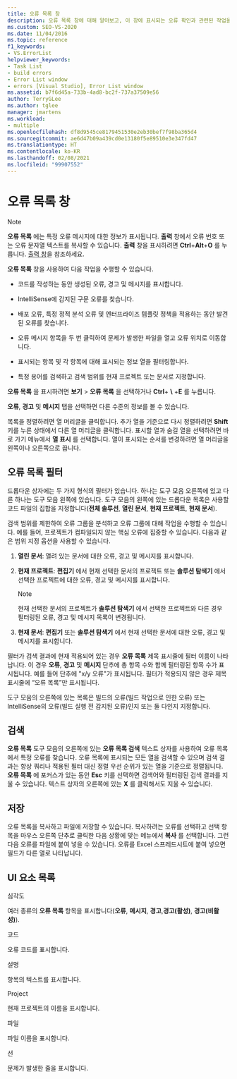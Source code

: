 ```yaml
---
title: 오류 목록 창
description: 오류 목록 창에 대해 알아보고, 이 창에 표시되는 오류 확인과 관련된 작업을 수행하는 방법을 알아봅니다.
ms.custom: SEO-VS-2020
ms.date: 11/04/2016
ms.topic: reference
f1_keywords:
- VS.ErrorList
helpviewer_keywords:
- Task List
- build errors
- Error List window
- errors [Visual Studio], Error List window
ms.assetid: b7f6d45a-733b-4ad8-bc2f-737a37509e56
author: TerryGLee
ms.author: tglee
manager: jmartens
ms.workload:
- multiple
ms.openlocfilehash: df8d9545ce8179451530e2eb30bef7f98ba365d4
ms.sourcegitcommit: ae6d47b09a439cd0e13180f5e89510e3e347fd47
ms.translationtype: HT
ms.contentlocale: ko-KR
ms.lasthandoff: 02/08/2021
ms.locfileid: "99907552"
---
```

# <a name="error-list-window"></a>오류 목록 창

> [!NOTE]
> **오류 목록** 에는 특정 오류 메시지에 대한 정보가 표시됩니다. **출력** 창에서 오류 번호 또는 오류 문자열 텍스트를 복사할 수 있습니다. **출력** 창을 표시하려면 **Ctrl**+**Alt**+**O** 를 누릅니다. [출력 창](../../ide/reference/output-window.md)을 참조하세요.

**오류 목록** 창을 사용하여 다음 작업을 수행할 수 있습니다.

- 코드를 작성하는 동안 생성된 오류, 경고 및 메시지를 표시합니다.

- IntelliSense에 감지된 구문 오류를 찾습니다.

- 배포 오류, 특정 정적 분석 오류 및 엔터프라이즈 템플릿 정책을 적용하는 동안 발견된 오류를 찾습니다.

- 오류 메시지 항목을 두 번 클릭하여 문제가 발생한 파일을 열고 오류 위치로 이동합니다.

- 표시되는 항목 및 각 항목에 대해 표시되는 정보 열을 필터링합니다.

- 특정 용어를 검색하고 검색 범위를 현재 프로젝트 또는 문서로 지정합니다.

**오류 목록** 을 표시하려면 **보기** > **오류 목록** 을 선택하거나 **Ctrl**+ **\\** +**E** 를 누릅니다.

**오류**, **경고** 및 **메시지** 탭을 선택하면 다른 수준의 정보를 볼 수 있습니다.

목록을 정렬하려면 열 머리글을 클릭합니다. 추가 열을 기준으로 다시 정렬하려면 **Shift** 키를 누른 상태에서 다른 열 머리글을 클릭합니다. 표시할 열과 숨길 열을 선택하려면 바로 가기 메뉴에서 **열 표시** 를 선택합니다. 열이 표시되는 순서를 변경하려면 열 머리글을 왼쪽이나 오른쪽으로 끕니다.

## <a name="error-list-filters"></a>오류 목록 필터

드롭다운 상자에는 두 가지 형식의 필터가 있습니다. 하나는 도구 모음 오른쪽에 있고 다른 하나는 도구 모음 왼쪽에 있습니다. 도구 모음의 왼쪽에 있는 드롭다운 목록은 사용할 코드 파일의 집합을 지정합니다(**전체 솔루션**, **열린 문서**, **현재 프로젝트**, **현재 문서**).

검색 범위를 제한하여 오류 그룹을 분석하고 오류 그룹에 대해 작업을 수행할 수 있습니다. 예를 들어, 프로젝트가 컴파일되지 않는 핵심 오류에 집중할 수 있습니다. 다음과 같은 범위 지정 옵션을 사용할 수 있습니다.

1. **열린 문서**: 열려 있는 문서에 대한 오류, 경고 및 메시지를 표시합니다.

2. **현재 프로젝트**: **편집기** 에서 현재 선택한 문서의 프로젝트 또는 **솔루션 탐색기** 에서 선택한 프로젝트에 대한 오류, 경고 및 메시지를 표시합니다.

    > [!NOTE]
    > 현재 선택한 문서의 프로젝트가 **솔루션 탐색기** 에서 선택한 프로젝트와 다른 경우 필터링된 오류, 경고 및 메시지 목록이 변경됩니다.

3. **현재 문서**: **편집기** 또는 **솔루션 탐색기** 에서 현재 선택한 문서에 대한 오류, 경고 및 메시지를 표시합니다.

필터가 검색 결과에 현재 적용되어 있는 경우 **오류 목록** 제목 표시줄에 필터 이름이 나타납니다. 이 경우 **오류**, **경고** 및 **메시지** 단추에 총 항목 수와 함께 필터링된 항목 수가 표시됩니다. 예를 들어 단추에 "x/y 오류"가 표시됩니다. 필터가 적용되지 않은 경우 제목 표시줄에 “오류 목록”만 표시됩니다.

도구 모음의 오른쪽에 있는 목록은 빌드의 오류(빌드 작업으로 인한 오류) 또는 IntelliSense의 오류(빌드 실행 전 감지된 오류)인지 또는 둘 다인지 지정합니다.

## <a name="search"></a>검색

**오류 목록** 도구 모음의 오른쪽에 있는 **오류 목록 검색** 텍스트 상자를 사용하여 오류 목록에서 특정 오류를 찾습니다. 오류 목록에 표시되는 모든 열을 검색할 수 있으며 검색 결과는 항상 쿼리나 적용된 필터 대신 정렬 우선 순위가 있는 열을 기준으로 정렬됩니다. **오류 목록** 에 포커스가 있는 동안 **Esc** 키를 선택하면 검색어와 필터링된 검색 결과를 지울 수 있습니다. 텍스트 상자의 오른쪽에 있는 **X** 를 클릭해서도 지울 수 있습니다.

## <a name="save"></a>저장

오류 목록을 복사하고 파일에 저장할 수 있습니다. 복사하려는 오류를 선택하고 선택 항목을 마우스 오른쪽 단추로 클릭한 다음 상황에 맞는 메뉴에서 **복사** 를 선택합니다. 그런 다음 오류를 파일에 붙여 넣을 수 있습니다. 오류를 Excel 스프레드시트에 붙여 넣으면 필드가 다른 열로 나타납니다.

## <a name="ui-element-list"></a>UI 요소 목록

심각도

여러 종류의 **오류 목록** 항목을 표시합니다(**오류**, **메시지**, **경고**,**경고(활성)**, **경고(비활성)**).

코드

오류 코드를 표시합니다.

설명

항목의 텍스트를 표시합니다.

Project

현재 프로젝트의 이름을 표시합니다.

파일

파일 이름을 표시합니다.

선

문제가 발생한 줄을 표시합니다.
